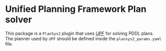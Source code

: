 # Unified Planning Framework Plan solver

This package is a `PlanSys2` plugin that uses [UPF](https://github.com/aiplan4eu/unified-planning) for solving PDDL plans. The planner used by `UPF` should be defined inside the `plansys2_params.yaml` file. 
